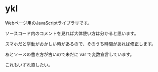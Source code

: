 # ykl
Webページ用のJavaScriptライブラリです。

ソースコード内のコメントを見れば大体使い方は分かると思います。

スマホだと挙動がおかしい時があるので、そのうち時間があれば修正します。

あとソースの書き方が古いので未だに var で変数宣言しています。

これもいずれ直したい。